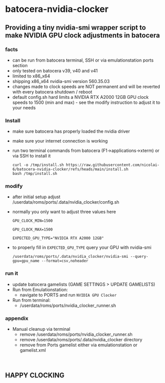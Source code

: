 # batocera-nvidia-clocker

## Providing a tiny nvidia-smi wrapper script to make NVIDIA GPU clock adjustments in batocera
### facts
* can be run from batocera terminal, SSH or via emulationstation ports section
* only tested on batocera v39, v40 and v41
* limited to x86_x64
* shipping x86_x64 nvidia-smi version 560.35.03
* changes made to clock speeds are NOT permanent and will be reverted with every batocera shutdown / reboot
* default config.sh hard limits a NVIDIA RTX A2000 12GB GPU clock speeds to 1500 (min and max) - see the modify instruction to adjust it to your needs

### Install
* make sure batocera has properly loaded the nvidia driver
* make sure your internet connection is working
* run two terminal commands from batocera (F1->applications->xterm) or via SSH to install it

    ```
    curl -o /tmp/install.sh https://raw.githubusercontent.com/nicolai-6/batocera-nvidia-clocker/refs/heads/main/install.sh
    bash /tmp/install.sh
    ```

### modify
* after initial setup adjust /userdata/roms/ports/.data/nvidia_clocker/config.sh
* normally you only want to adjust three values here

    ``` GPU_CLOCK_MIN=1500 ```

    ``` GPU_CLOCK_MAX=1500 ```

    ``` EXPECTED_GPU_TYPE="NVIDIA RTX A2000 12GB" ```

* to properly fill in ``` EXPECTED_GPU_TYPE ``` query your GPU with nvidia-smi

    ```/userdata/roms/ports/.data/nvidia_clocker/nvidia-smi --query-gpu=gpu_name --format=csv,noheader```

### run it
* update batocera gamelists (GAME SETTINGS > UPDATE GAMELISTS)
* Run from Emulationstation:
    * navigate to PORTS and run ``` NVIDIA GPU Clocker ```
* Run from terminal:
    * /userdata/roms/ports/nvidia_clocker_runner.sh

### appendix
* Manual cleanup via terminal
    * remove /userdata/roms/ports/nvidia_clocker_runner.sh
    * remove /userdata/roms/ports/.data/nvidia_clocker directory
    * remove from Ports gamelist either via emulationstation or gamelist.xml
</br>

## HAPPY CLOCKING
